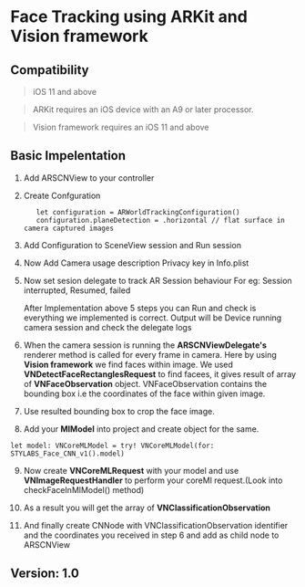 # Face Tracking using ARKit and Vision framework

## Compatibility

> iOS 11 and above

> ARKit requires an iOS device with an A9 or later processor.

> Vision framework requires an iOS 11 and above

## Basic Impelentation

1. Add ARSCNView to your controller

2. Create Confguration 
   ```
      let configuration = ARWorldTrackingConfiguration()
      configuration.planeDetection = .horizontal // flat surface in camera captured images
   ```
   
3. Add Configuration to SceneView session and Run session
  
4. Now Add Camera usage description Privacy key in Info.plist
  
5. Now set sesion delegate to track AR Session behaviour 
   For eg: Session interrupted, Resumed, failed 

   After Implementation above 5 steps you can Run and check is everything we implemented is correct. 
   Output will be Device running camera session and check the delegate logs
  
    
 
6. When the camera session is running the **ARSCNViewDelegate's** renderer method is called for every frame in camera.
   Here by using **Vision framework**  we find faces within image.
   We used **VNDetectFaceRectanglesRequest** to find facees, it gives result of array of **VNFaceObservation** object.
   VNFaceObservation contains the bounding box i.e the coordinates of the face within given image.
   
     
7. Use resulted bounding box to crop the face image.
  
8. Add your **MlModel** into project and create object for the same. 
```
let model: VNCoreMLModel = try! VNCoreMLModel(for: STYLABS_Face_CNN_v1().model)
```
  
9. Now create **VNCoreMLRequest** with your model and use **VNImageRequestHandler** to perform your coreMl request.(Look into checkFaceInMlModel() method)
  
 
10. As a result you will get the array of **VNClassificationObservation**
  
11. And finally create CNNode with VNClassificationObservation identifier and the coordinates you received in step 6 and add as child node to  ARSCNView
   

        
## Version: 1.0


